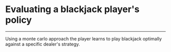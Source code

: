 # Evaluating a blackjack player's policy
---

Using a monte carlo approach the player learns to play blackjack optimally against a specific dealer's strategy.